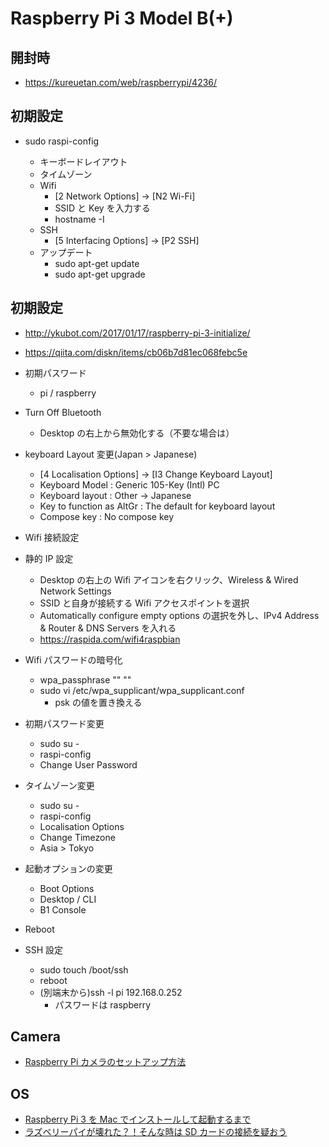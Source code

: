 # Raspberry Pi 3 Model B(+)

## 開封時

- https://kureuetan.com/web/raspberrypi/4236/

## 初期設定

- sudo raspi-config

  - キーボードレイアウト
  - タイムゾーン
  - Wifi
    - [2 Network Options] -> [N2 Wi-Fi]
    - SSID と Key を入力する
    - hostname -I
  - SSH
    - [5 Interfacing Options] -> [P2 SSH]
  - アップデート
    - sudo apt-get update
    - sudo apt-get upgrade

## 初期設定

- http://ykubot.com/2017/01/17/raspberry-pi-3-initialize/
- https://qiita.com/diskn/items/cb06b7d81ec068febc5e

- 初期パスワード
  - pi / raspberry
- Turn Off Bluetooth
  - Desktop の右上から無効化する（不要な場合は）
- keyboard Layout 変更(Japan > Japanese)
  - [4 Localisation Options] -> [I3 Change Keyboard Layout]
  - Keyboard Model : Generic 105-Key (Intl) PC
  - Keyboard layout : Other -> Japanese
  - Key to function as AltGr : The default for keyboard layout
  - Compose key : No compose key
- Wifi 接続設定
- 静的 IP 設定
  - Desktop の右上の Wifi アイコンを右クリック、Wireless & Wired Network Settings
  - SSID と自身が接続する Wifi アクセスポイントを選択
  - Automatically configure empty options の選択を外し、IPv4 Address & Router & DNS Servers を入れる
  - https://raspida.com/wifi4raspbian
- Wifi パスワードの暗号化
  - wpa_passphrase "<SSID>" "<Password>"
  - sudo vi /etc/wpa_supplicant/wpa_supplicant.conf
    - psk の値を置き換える
- 初期パスワード変更
  - sudo su -
  - raspi-config
  - Change User Password
- タイムゾーン変更
  - sudo su -
  - raspi-config
  - Localisation Options
  - Change Timezone
  - Asia > Tokyo
- 起動オプションの変更
  - Boot Options
  - Desktop / CLI
  - B1 Console
- Reboot
- SSH 設定
  - sudo touch /boot/ssh
  - reboot
  - (別端末から)ssh -l pi 192.168.0.252
    - パスワードは raspberry

## Camera

- [Raspberry Pi カメラのセットアップ方法](https://www.rs-online.com/designspark/raspberry-pi-camera)

## OS

- [Raspberry Pi 3 を Mac でインストールして起動するまで](http://ykubot.com/2017/01/14/raspberry-pi-3-install/)
- [ラズベリーパイが壊れた？！そんな時は SD カードの接続を疑おう](http://lab-b.jp/2014/10/02/raspberry-pi-repair/)
